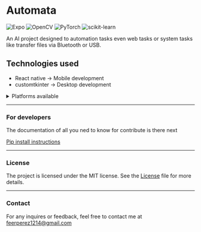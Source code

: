 # Automata
![Expo](https://img.shields.io/badge/expo-1C1E24?style=for-the-badge&logo=expo&logoColor=#D04A37)
![OpenCV](https://img.shields.io/badge/opencv-%23white.svg?style=for-the-badge&logo=opencv&logoColor=white)
![PyTorch](https://img.shields.io/badge/PyTorch-%23EE4C2C.svg?style=for-the-badge&logo=PyTorch&logoColor=white)
![scikit-learn](https://img.shields.io/badge/scikit--learn-%23F7931E.svg?style=for-the-badge&logo=scikit-learn&logoColor=white)

An AI project designed to automation tasks even web tasks or system tasks like transfer files via Bluetooth or USB.

## Technologies used

- React native -> Mobile development
- customtkinter -> Desktop development

<details>
<summary>Platforms available</summary>

| Platform | Software | Version | Check |
|----------|----------|---------|-------|
| Desktop  | Windows  | 10/11   | Okay  |
| Mobile   | Android  | 12/latest| Okay |
| Mobile   | ios      | 14/latest| Okay |
</details>

----

### For developers
The documentation of all you ned to know for contribute is there next

[Pip install instructions](Documentation/pip_Install.md)

---

### License
The project is licensed under the MIT license. See the [License](License.txt) file for more details.

---

### Contact

For any inquires or feedback, feel free to contact me at feerperez1214@gmail.com